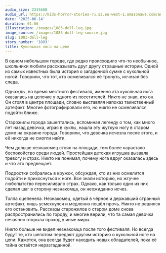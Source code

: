 ```yaml
---
audio_size: 2335680
audio_url: https://kids-horror-stories-ru.s3.eu-west-1.amazonaws.com/audio/1083-doll-leg.mp3
date: '2025-06-14'
duration: 01:56
illustration: /images/1083-doll-leg.jpg
image_source: /images/1083-doll-leg-source.jpg
slug: 1083-doll-leg
story_number: '1083'
title: Кукольная нога на цепи
---
```


В одном небольшом городе, где редко происходило что-то необычное, школьники любили рассказывать друг другу страшные истории. Одной из самых известных была история о загадочной сумке с кукольной ногой. Говорили, что тот, кто осмеливался её тронуть, исчезал без следа.

Однажды, во время местного фестиваля, именно эта кукольная нога оказалась на цепочке у одного из посетителей. Никто не знал, кто он. Он стоял в центре площади, словно выставляя напоказ таинственный артефакт. Многие фотографировали его, но никто не осмеливался подойти ближе.

Старожилы города зашептались, вспоминая легенду о том, как много лет назад девочка, играя в куклы, нашла эту жуткую ногу в старом доме на окраине города. Говорили, что девочка исчезла после этого, и её никогда не смогли найти.

Чем дольше незнакомец стоял на площади, тем более нарастало беспокойство среди людей. Простейшая детская игрушка вызвала тревогу и страх. Никто не понимал, почему нога вдруг оказалась здесь и что это предвещает.

Подростки собрались в кружок, обсуждая, кто из них осмелится подойти и прикоснуться к ноге. Все знали историю, но жгучее любопытство пересиливало страх. Однако, как только один из них сделал шаг в сторону незнакомца, он неожиданно исчез.

Толпа оцепенела. Незнакомец, одетый в чёрное и державший странный артефакт, лишь усмехнулся и медленно пошёл прочь. Никто не решился его остановить. Рассказы старожилов о старом доме снова распространились по городу, и многие верили, что та самая девочка нечаянно открыла проход в иные миры.

Никто больше не видел незнакомца после того фестиваля. Но всегда будут те, кто шепотом передают другим историю о кукольной ноге на цепи. Кажется, она всегда будет находить новых обладателей, пока её тайна остаётся неразгаданной.
